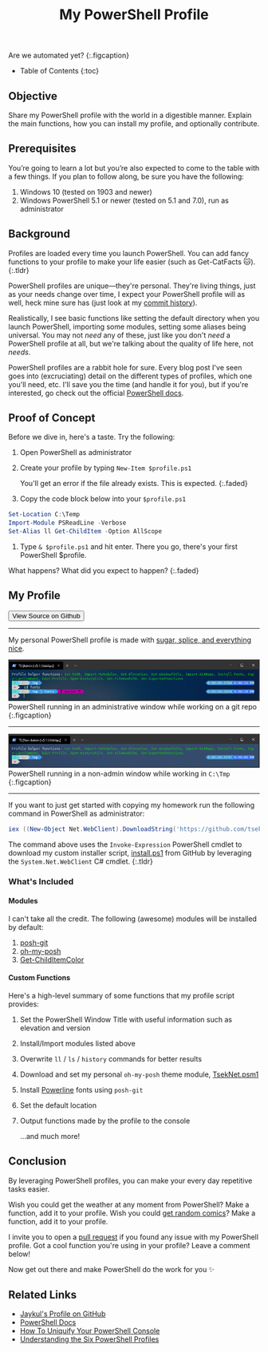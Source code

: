 ﻿---
layout: post
title: My PowerShell Profile
image: /assets/img/blog/robotpiano.jpg
description: >
  Neat functions I've added to make my life easier.
tags: [dev, automation, windows, powershell]
---

Are we automated yet?
{:.figcaption}

- Table of Contents
{:toc}

## Objective

Share my PowerShell profile with the world in a digestible manner. Explain the
main functions, how you can install my profile, and optionally contribute.

## Prerequisites

You’re going to learn a lot but you’re also expected to come to the table with a
few things. If you plan to follow along, be sure you have the following:

1. Windows 10 (tested on 1903 and newer)
1. Windows PowerShell 5.1 or newer (tested on 5.1 and 7.0), run as administrator

## Background

Profiles are loaded every time you launch PowerShell. You can add fancy
functions to your profile to make your life easier (such as Get-CatFacts 🐱).
{:.tldr}

PowerShell profiles are unique—they're personal. They're living things, just as
your needs change over time, I expect your PowerShell profile will as well, heck
mine sure has (just look at my [commit
history](https://github.com/TsekNet/PowerShell-Profile/commits/master)).

Realistically, I see basic functions like setting the default directory when you
launch PowerShell, importing some modules, setting some aliases being universal.
You may not *need* any of these, just like you don't *need* a PowerShell profile
at all, but we're talking about the quality of life here, not *needs*.

PowerShell profiles are a rabbit hole for sure. Every blog post I've seen goes
into (excruciating) detail on the different types of profiles, which one you'll need, etc. I'll
save you the time (and handle it for you), but if you're interested, go check out the official [PowerShell
docs](https://docs.microsoft.com/en-us/PowerShell/module/microsoft.PowerShell.core/about/about_profiles).

## Proof of Concept

Before we dive in, here's a taste. Try the following:

1. Open PowerShell as administrator
1. Create your profile by typing `New-Item $profile.ps1`

   You'll get an error if the file already exists. This is expected.
   {:.faded}
1. Copy the code block below into your `$profile.ps1`
```PowerShell
Set-Location C:\Temp
Import-Module PSReadLine -Verbose
Set-Alias ll Get-ChildItem -Option AllScope
```
1. Type `& $profile.ps1` and hit enter. There you go, there's your first PowerShell $profile.

What happens? What did you expect to happen?
{:.faded}

## My Profile

<button class="btn btn-sm btn-primary" onclick=" window.open('https://github.com/TsekNet/PowerShell-Profile','_blank')" value="View Source on Github">
  <small class="icon-github"></small> View Source on Github
</button>

---

My personal PowerShell profile is made with [sugar, splice, and everything
nice](https://www.youtube.com/watch?v=HYhnflyun4E).

![admin](/assets/img/blog/admin_git.png)
PowerShell running in an administrative window while working on a git repo
{:.figcaption}

---
![admin](/assets/img/blog/non-admin.png)
PowerShell running in a non-admin window while working in `C:\Tmp`
{:.figcaption}

---

If you want to just get started with copying my homework run the following command in
PowerShell as administrator:

```PowerShell
iex ((New-Object Net.WebClient).DownloadString('https://github.com/tseknet/PowerShell-Profile/raw/master/install.ps1'))
```

The command above uses the `Invoke-Expression` PowerShell cmdlet to download my
custom installer script,
[install.ps1](https://github.com/TsekNet/PowerShell-Profile/blob/master/install.ps1)
from GitHub by leveraging the `System.Net.WebClient` C# cmdlet.
{:.tldr}

### What's Included

#### Modules

I can't take all the credit. The following (awesome) modules will be installed
by default:

1. [posh-git](https://github.com/dahlbyk/posh-git)
1. [oh-my-posh](https://github.com/JanDeDobbeleer/oh-my-posh)
1. [Get-ChildItemColor](https://github.com/joonro/Get-ChildItemColor)

#### Custom Functions

Here's a high-level summary of some functions that my profile script provides:

1. Set the PowerShell Window Title with useful information such as elevation and version
1. Install/Import modules listed above
1. Overwrite `ll` / `ls` / `history` commands for better results
1. Download and set my personal `oh-my-posh` theme module, [TsekNet.psm1](https://github.com/TsekNet/PowerShell-Profile/blob/master/Themes/TsekNet.psm1)
1. Install [Powerline](https://github.com/PowerLine/fonts) fonts using `posh-git`
1. Set the default location
1. Output functions made by the profile to the console

    ...and much more!

## Conclusion

By leveraging PowerShell profiles, you can make your every day repetitive tasks
easier.

Wish you could get the weather at any moment from PowerShell? Make a function,
add it to your profile. Wish you could [get random comics](psoneliners#get-a-random-xkcd-comic)?
Make a function, add it to your profile.

I invite you to open a [pull request](https://github.com/TsekNet/PowerShell-Profile) if you found any issue with my PowerShell
profile. Got a cool function you're using in your profile? Leave a comment below!

Now get out there and make PowerShell do the work for you ✨

## Related Links

- [Jaykul's Profile on GitHub](https://github.com/Jaykul/Profile)
- [PowerShell Docs](https://docs.microsoft.com/en-us/PowerShell/module/microsoft.PowerShell.core/about/about_profiles)
- [How To Uniquify Your PowerShell Console](https://dev.to/hf-solutions/how-to-uniquify-your-PowerShell-profile-2b35)
- [Understanding the Six PowerShell Profiles](https://devblogs.microsoft.com/scripting/understanding-the-six-PowerShell-profiles/)